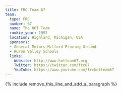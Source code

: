 ```yaml
---
title: FRC Team 67
team:
  type: FRC
  number: 67
  name: The HOT Team
  rookie_year: 1997
  location: Highland, Michigan, USA
  sponsors:
  - General Motors Milford Proving Ground
  - Huron Valley Schools
  links:
    Website: http://www.hotteam67.org
    Twitter: https://twitter.com/frc67
    YouTube: https://www.youtube.com/frchotteam67
---
```


{% include remove_this_line_and_add_a_paragraph %}